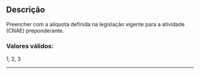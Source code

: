 ## Descrição
Preencher com a alíquota definida na legislação vigente para a atividade (CNAE) preponderante. 
### Valores válidos:
1, 2, 3

---
